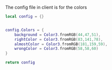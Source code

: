 The config file in client is for the colors

```lua
local config = {}


config.Colors = {
    background = Color3.fromRGB(44,47,51),
    rightColor = Color3.fromRGB(83,141,78),
    almostColor = Color3.fromRGB(181,159,59),
    wrongColor = Color3.fromRGB(58,58,60)
}

return config
```
